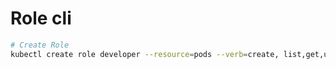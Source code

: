# Role cli #

```bash
# Create Role
kubectl create role developer --resource=pods --verb=create, list,get,update,delete --namespace=development
```